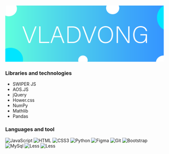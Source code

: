 ![Текст с описанием картинки](/img/NEWLOGO3.svg)
### Libraries and technologies 
* SWIPER JS 
* AOS.JS
* jQuery 
* Hower.css
* NumPy
* Mathlib
* Pandas
### Languages and tool
![JavaScript](https://img.shields.io/badge/-JavaScript-E9E8E8?style=for-the-badge&logo=JavaScript)
![HTML](https://img.shields.io/badge/-HTML_5-E9E8E8?style=for-the-badge&logo=HTML5)
![CSS3](https://img.shields.io/badge/-CSS_3-E9E8E8?style=for-the-badge&logo=CSS3)
![Python](https://img.shields.io/badge/-Python-E9E8E8?style=for-the-badge&logo=Python)
![Figma](https://img.shields.io/badge/-Figma-E9E8E8?style=for-the-badge&logo=FIGMA)
![Git](https://img.shields.io/badge/-Git-E9E8E8?style=for-the-badge&logo=Git)
![Bootstrap](https://img.shields.io/badge/-Bootstrap-E9E8E8?style=for-the-badge&logo=Bootstrap)
![MySql](https://img.shields.io/badge/-MySql-E9E8E8?style=for-the-badge&logo=MySql)
![Less](https://img.shields.io/badge/-less-E9E8E8?style=for-the-badge&logo=less)
![Less](https://img.shields.io/badge/-adobeillustrator-E9E8E8?style=for-the-badge&logo=adobeillustrator)

